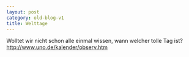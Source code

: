 ```yaml
---
layout: post
category: old-blog-v1
title: Welttage
---
```


Wolltet wir nicht schon alle einmal wissen, wann welcher tolle Tag ist?  
http://www.uno.de/kalender/observ.htm
